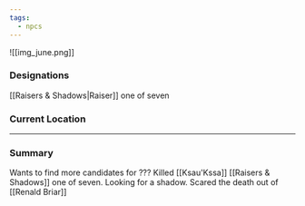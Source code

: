 ```yaml
---
tags:
  - npcs
---
```

![[img_june.png]]

### Designations
[[Raisers & Shadows|Raiser]] one of seven

### Current Location


___
### Summary
Wants to find more candidates for ???
Killed [[Ksau'Kssa]]
[[Raisers & Shadows]] one of seven. Looking for a shadow. 
Scared the death out of [[Renald Briar]]



